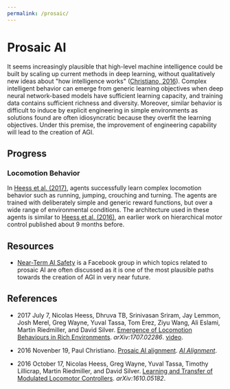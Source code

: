 ```yaml
---
permalink: /prosaic/
---
```

# Prosaic AI

It seems increasingly plausible that high-level machine intelligence could be built by scaling up current methods in deep learning, without qualitatively new ideas about "how intelligence works" ([Christiano, 2016](https://ai-alignment.com/prosaic-ai-control-b959644d79c2)). Complex intelligent behavior can emerge from generic learning objectives when deep neural network-based models have sufficient learning capacity, and training data contains sufficient richness and diversity. Moreover, similar behavior is difficult to induce by explicit engineering in simple environments as solutions found are often idiosyncratic because they overfit the learning objectives. Under this premise, the improvement of engineering capability will lead to the creation of AGI.

## Progress

### Locomotion Behavior

In [Heess et al. (2017)](https://arxiv.org/abs/1707.02286), agents successfully learn complex locomotion behavior such as running, jumping, crouching and turning. The agents are trained with deliberately simple and generic reward functions, but over a wide range of environmental conditions. The architecture used in these agents is similar to [Heess et al. (2016)](https://arxiv.org/abs/1610.05182), an earlier work on hierarchical motor control published about 9 months before.

## Resources

* [Near-Term AI Safety](https://www.facebook.com/groups/771703926331579/) is a Facebook group in which topics related to prosaic AI are often discussed as it is one of the most plausible paths towards the creation of AGI in very near future.

## References

* 2017 July 7, Nicolas Heess, Dhruva TB, Srinivasan Sriram, Jay Lemmon, Josh Merel, Greg Wayne, Yuval Tassa, Tom Erez, Ziyu Wang, Ali Eslami, Martin Riedmiller, and David Silver. [Emergence of Locomotion Behaviours in Rich Environments](https://arxiv.org/abs/1707.02286). *arXiv:1707.02286*. [video](https://goo.gl/8rTx2F).

* 2016 Novenber 19, Paul Christiano. [Prosaic AI alignment](https://ai-alignment.com/prosaic-ai-control-b959644d79c2). *[AI Alignment](https://ai-alignment.com/)*.

* 2016 October 17, Nicolas Heess, Greg Wayne, Yuval Tassa, Timothy Lillicrap, Martin Riedmiller, and David Silver. [Learning and Transfer of Modulated Locomotor Controllers](https://arxiv.org/abs/1610.05182). *arXiv:1610.05182*.

